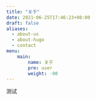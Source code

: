 ```yaml
---
title: "关于"
date: 2021-06-25T17:46:23+08:00
draft: false
aliases:
  - about-us
  - about-hugo
  - contact
menu: 
    main:
        name: 关于
        pre: user
        weight: -90
---
```


测试